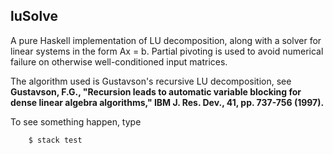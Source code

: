 luSolve
-------

A pure Haskell implementation of LU decomposition, along with a solver
for linear systems in the form Ax = b.  Partial pivoting is used to
avoid numerical failure on otherwise well-conditioned input matrices.

The algorithm used is Gustavson's recursive LU decomposition, see
**Gustavson, F.G., "Recursion leads to automatic variable blocking for
dense linear algebra algorithms," IBM J. Res. Dev., 41, pp. 737-756 (1997).**

To see something happen, type
```
    $ stack test
```
